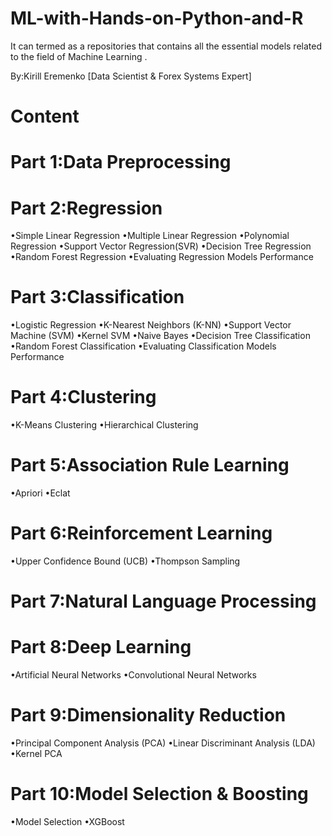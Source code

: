 # ML-with-Hands-on-Python-and-R
It can termed as a repositories that contains all the essential models related to the field of Machine Learning . 


By:Kirill Eremenko
[Data Scientist & Forex Systems Expert]

# Content

# Part 1:Data Preprocessing

# Part 2:Regression
•Simple Linear Regression
•Multiple Linear Regression
•Polynomial Regression
•Support Vector Regression(SVR)
•Decision Tree Regression
•Random Forest Regression
•Evaluating Regression Models Performance

# Part 3:Classification
•Logistic Regression
•K-Nearest Neighbors (K-NN)
•Support Vector Machine (SVM)
•Kernel SVM
•Naive Bayes
•Decision Tree Classification
•Random Forest Classification
•Evaluating Classification Models Performance

# Part 4:Clustering
•K-Means Clustering
•Hierarchical Clustering

# Part 5:Association Rule Learning
•Apriori
•Eclat

# Part 6:Reinforcement Learning
•Upper Confidence Bound (UCB)
•Thompson Sampling

# Part 7:Natural Language Processing

# Part 8:Deep Learning
•Artificial Neural Networks
•Convolutional Neural Networks

# Part 9:Dimensionality Reduction
•Principal Component Analysis (PCA)
•Linear Discriminant Analysis (LDA)
•Kernel PCA

# Part 10:Model Selection & Boosting
•Model Selection
•XGBoost
